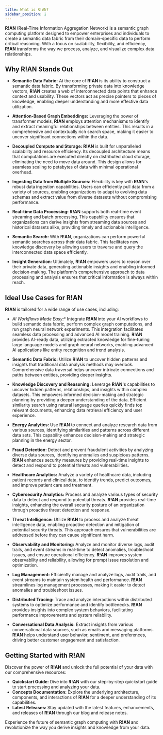 ```yaml
---
title: What is R!AN?
sidebar_position: 2
---
```


**R!AN** (Real-Time Information Aggregation Network) is a semantic graph computing platform designed to empower enterprises and individuals to create a semantic data fabric from their domain-specific data to perform critical reasoning. With a focus on scalability, flexibility, and efficiency, **R!AN** transforms the way we process, analyze, and visualize complex data relationships.

## Why R!AN Stands Out


- **Semantic Data Fabric:** At the core of **R!AN** is its ability to construct a semantic data fabric. By transforming private data into knowledge vectors, **R!AN** creates a web of interconnected data points that enhance context and usability. These vectors act as precise pointers to pieces of knowledge, enabling deeper understanding and more effective data utilization.

- **Attention-Based Graph Embeddings:** Leveraging the power of transformer models, **R!AN** employs attention mechanisms to identify and extract meaningful relationships between entities. This results in a comprehensive and contextually rich search space, making it easier to uncover significant connections within the data.

- **Decoupled Compute and Storage:** **R!AN** is built for unparalleled scalability and resource efficiency. Its decoupled architecture means that computations are executed directly on distributed cloud storage, eliminating the need to move data around. This design allows for seamless scaling to petabytes of data with minimal operational overhead.

- **Ingesting Data from Multiple Sources:** Flexibility is key with **R!AN**'s robust data ingestion capabilities. Users can efficiently pull data from a variety of sources, enabling organizations to adapt to evolving data schemas and extract value from diverse datasets without compromising performance.

- **Real-time Data Processing:** **R!AN** supports both real-time event streaming and batch processing. This capability ensures that organizations can derive insights from streaming data sources and historical datasets alike, providing timely and actionable intelligence.

- **Semantic Search:** With **R!AN**, organizations can perform powerful semantic searches across their data fabric. This facilitates new knowledge discovery by allowing users to traverse and query the interconnected data space efficiently.

- **Insight Generation:** Ultimately, **R!AN** empowers users to reason over their private data, generating actionable insights and enabling informed decision-making. The platform's comprehensive approach to data processing and analysis ensures that critical information is always within reach.


## Ideal Use Cases for R!AN

**R!AN** is tailored for a wide range of use cases, including:

- *AI Workflows Made Easy:** Integrate **R!AN** into your AI workflows to build semantic data fabric, perform complex graph computations, and run graph neural network experiments. This integration facilitates seamless data processing and advanced AI model training. **R!AN** provides AI-ready data, utilizing extracted knowledge for fine-tuning large language models and graph neural networks, enabling advanced AI applications like entity recognition and trend analysis.

- **Semantic Data Fabric:** Utilize **R!AN** to uncover hidden patterns and insights that traditional data analysis methods may overlook. Comprehensive data traversal helps uncover intricate connections and paths between entities, providing deeper insights.

- **Knowledge Discovery and Reasoning:** Leverage **R!AN**'s capabilities to uncover hidden patterns, relationships, and insights within complex datasets. This empowers informed decision-making and strategic planning by providing a deeper understanding of the data. Efficient similarity search using natural language queries quickly finds top relevant documents, enhancing data retrieval efficiency and user experience.

- **Energy Analytics:** Use **R!AN** to connect and analyze research data from various sources, identifying similarities and patterns across different data sets. This capability enhances decision-making and strategic planning in the energy sector.

- **Fraud Detection:** Detect and prevent fraudulent activities by analyzing diverse data sources, identifying anomalies and suspicious patterns. **R!AN** enhances security measures by providing real-time insights to detect and respond to potential threats and vulnerabilities.

- **Healthcare Analytics:** Analyze a variety of healthcare data, including patient records and clinical data, to identify trends, predict outcomes, and improve patient care and treatment.

- **Cybersecurity Analytics:** Process and analyze various types of security data to detect and respond to potential threats. **R!AN** provides real-time insights, enhancing the overall security posture of an organization through proactive threat detection and response.

- **Threat Intelligence:** Utilize **R!AN** to process and analyze threat intelligence data, enabling proactive detection and mitigation of potential security threats. This approach ensures that vulnerabilities are addressed before they can cause significant harm.

- **Observability and Monitoring:** Analyze and monitor diverse logs, audit trails, and event streams in real-time to detect anomalies, troubleshoot issues, and ensure operational efficiency. **R!AN** improves system observability and reliability, allowing for prompt issue resolution and optimization.

- **Log Management:** Efficiently manage and analyze logs, audit trails, and event streams to maintain system health and performance. **R!AN** streamlines log management processes, making it easier to detect anomalies and troubleshoot issues.

- **Distributed Tracing:** Trace and analyze interactions within distributed systems to optimize performance and identify bottlenecks. **R!AN** provides insights into complex system behaviors, facilitating performance improvements and system reliability.

- **Conversational Data Analysis:** Extract insights from various conversational data sources, such as emails and messaging platforms. **R!AN** helps understand user behavior, sentiment, and preferences, driving better customer engagement and satisfaction.


## Getting Started with R!AN

Discover the power of **R!AN** and unlock the full potential of your data with our comprehensive resources:

- **Quickstart Guide:** Dive into **R!AN** with our step-by-step quickstart guide to start processing and analyzing your data.
- **Concepts Documentation:** Explore the underlying architecture, components, and interactions of **R!AN** for a deeper understanding of its capabilities.
- **Latest Releases:** Stay updated with the latest features, enhancements, and releases of **R!AN** through our blog and release notes.

Experience the future of semantic graph computing with **R!AN** and revolutionize the way you derive insights and knowledge from your data.